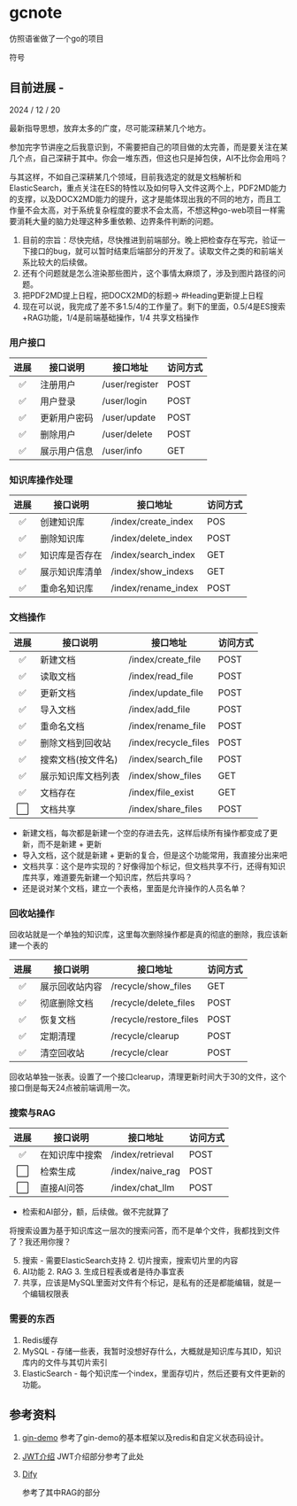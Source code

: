 # gcnote

仿照语雀做了一个go的项目

符号

## 目前进展 -

2024 / 12 / 20

最新指导思想，放弃太多的广度，尽可能深耕某几个地方。

参加完字节讲座之后我意识到，不需要把自己的项目做的太完善，而是要关注在某几个点，自己深耕于其中。你会一堆东西，但这也只是掉包侠，AI不比你会用吗？

与其这样，不如自己深耕某几个领域，目前我选定的就是文档解析和ElasticSearch，重点关注在ES的特性以及如何导入文件这两个上，PDF2MD能力的支撑，以及DOCX2MD能力的提升，这才是能体现出我的不同的地方，而且工作量不会太高，对于系统复杂程度的要求不会太高，不想这种go-web项目一样需要消耗大量的脑力处理这种多重依赖、边界条件判断的问题。



1. 目前的宗旨：尽快完结，尽快推进到前端部分。晚上把检查存在写完，验证一下接口的bug，就可以暂时结束后端部分的开发了。读取文件之类的和前端关系比较大的后续做。
2. 还有个问题就是怎么渲染那些图片，这个事情太麻烦了，涉及到图片路径的问题。
3. 把PDF2MD提上日程，把DOCX2MD的标题-> #Heading更新提上日程
4. 现在可以说，我完成了差不多1.5/4的工作量了。剩下的里面，0.5/4是ES搜索+RAG功能，1/4是前端基础操作，1/4 共享文档操作

### 用户接口

| 进展 | 接口说明     | 接口地址       | 访问方式 |
| :--: | ------------ | -------------- | -------- |
|  ✅  | 注册用户     | /user/register | POST     |
|  ✅  | 用户登录     | /user/login    | POST     |
|  ✅  | 更新用户密码 | /user/update   | POST     |
|  ✅  | 删除用户     | /user/delete   | POST     |
|  ✅  | 展示用户信息 | /user/info     | GET      |

### 知识库操作处理

| 进展 | 接口说明       | 接口地址            | 访问方式 |
| :--: | -------------- | ------------------- | -------- |
|  ✅  | 创建知识库     | /index/create_index | POS      |
|  ✅  | 删除知识库     | /index/delete_index | POST     |
| ✅ | 知识库是否存在 | /index/search_index | GET      |
|  ✅  | 展示知识库清单 | /index/show_indexs  | GET      |
|  ✅  | 重命名知识库   | /index/rename_index | POST     |

### 文档操作

| 进展 | 接口说明           | 接口地址             | 访问方式 |
| :--: | ------------------ | -------------------- | -------- |
|  ✅  | 新建文档           | /index/create_file   | POST     |
| ✅ | 读取文档           | /index/read_file     | POST     |
| ✅ | 更新文档           | /index/update_file   | POST     |
|  ✅  | 导入文档           | /index/add_file      | POST     |
|  ✅  | 重命名文档         | /index/rename_file   | POST     |
|  ✅  | 删除文档到回收站   | /index/recycle_files | POST     |
|  ✅  | 搜索文档(按文件名) | /index/search_file   | POST     |
|  ✅  | 展示知识库文档列表 | /index/show_files    | GET      |
| ✅ | 文档存在           | /index/file_exist    | GET      |
| ⬜️ | 文档共享           | /index/share_files   | POST     |

- 新建文档，每次都是新建一个空的存进去先，这样后续所有操作都变成了更新，而不是新建 + 更新
- 导入文档，这个就是新建 + 更新的复合，但是这个功能常用，我直接分出来吧
- 文档共享：这个是咋实现的？好像得加个标记，但文档共享不行，还得有知识库共享，难道要先新建一个知识库，然后共享吗？
- 还是说对某个文档，建立一个表格，里面是允许操作的人员名单？

### 回收站操作

回收站就是一个单独的知识库，这里每次删除操作都是真的彻底的删除，我应该新建一个表的

| 进展 | 接口说明       | 接口地址               | 访问方式 |
| :--: | -------------- | ---------------------- | -------- |
|  ✅  | 展示回收站内容 | /recycle/show_files    | GET      |
|  ✅  | 彻底删除文档   | /recycle/delete_files  | POST     |
|  ✅  | 恢复文档       | /recycle/restore_files | POST     |
|  ✅  | 定期清理       | /recycle/clearup       | POST     |
|  ✅  | 清空回收站     | /recycle/clear         | POST     |

回收站单独一张表。设置了一个接口clearup，清理更新时间大于30的文件，这个接口倒是每天24点被前端调用一次。

### 搜索与RAG

|         进展         | 接口说明       | 接口地址         | 访问方式 |
| :------------------: | -------------- | ---------------- | -------- |
|          ✅           | 在知识库中搜索 | /index/retrieval | POST     |
| ⬜️  | 检索生成       | /index/naive_rag | POST     |
| ⬜️  | 直接AI问答     | /index/chat_llm  | POST     |

- 检索和AI部分，额，后续做。做不完就算了

将搜索设置为基于知识库这一层次的搜索问答，而不是单个文件，我都找到文件了？我还用你搜？

5. 搜索 - 需要ElasticSearch支持
   2. 切片搜索，搜索切片里的内容
6. AI功能
   2. RAG
   3. 生成日程表或者是待办事宜表
7. 共享，应该是MySQL里面对文件有个标记，是私有的还是都能编辑，就是一个编辑权限表

### 需要的东西

1. Redis缓存
2. MySQL - 存储一些表，我暂时没想好存什么，大概就是知识库与其ID，知识库内的文件与其切片索引
3. ElasticSearch - 每个知识库一个index，里面存切片，然后还要有文件更新的功能。

## 参考资料

1. [gin-demo](https://github.com/ngyhd/gin-demo)
   参考了gin-demo的基本框架以及redis和自定义状态码设计。
   
2. [JWT介绍](https://blog.csdn.net/weixin_42030357/article/details/95629924)
   JWT介绍部分参考了此处
   
3. [Dify](https://github.com/langgenius/dify)

   参考了其中RAG的部分
